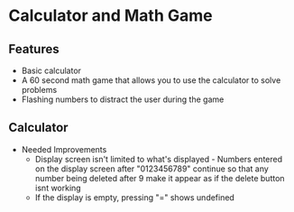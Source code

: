# Calculator and Math Game

## Features
* Basic calculator
* A 60 second math game that allows you to use the calculator to solve problems
* Flashing numbers to distract the user during the game

## Calculator
* Needed Improvements
  * Display screen isn't limited to what's displayed - Numbers entered on the display screen after "0123456789" continue so that any number being deleted after 9 make it appear as if the delete button isnt working
  * If the display is empty, pressing "=" shows undefined
